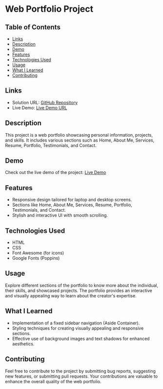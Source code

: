 # Web Portfolio Project

## Table of Contents

- [Links](#links)
- [Description](#description)
- [Demo](#demo)
- [Features](#features)
- [Technologies Used](#technologies-used)
- [Usage](#usage)
- [What I Learned](#what-i-learned)
- [Contributing](#contributing)

## Links

- Solution URL: [GitHub Repository](https://github.com/aruntutter/html-css-portfolio)
- Live Demo: [Live Demo URL](https://shiny-donut-a0b217.netlify.app/)

## Description

This project is a web portfolio showcasing personal information, projects, and skills. It includes various sections such as Home, About Me, Services, Resume, Portfolio, Testimonials, and Contact.

## Demo

Check out the live demo of the project: [Live Demo](https://shiny-donut-a0b217.netlify.app/)

## Features

- Responsive design tailored for laptop and desktop screens.
- Sections like Home, About Me, Services, Resume, Portfolio, Testimonials, and Contact.
- Stylish and interactive UI with smooth scrolling.

## Technologies Used

- HTML
- CSS
- Font Awesome (for icons)
- Google Fonts (Poppins)

## Usage

Explore different sections of the portfolio to know more about the individual, their skills, and showcased projects. The portfolio provides an interactive and visually appealing way to learn about the creator's expertise.

## What I Learned

- Implementation of a fixed sidebar navigation (Aside Container).
- Styling techniques for creating visually appealing and responsive sections.
- Effective use of background images and text shadows for enhanced aesthetics.

## Contributing

Feel free to contribute to the project by submitting bug reports, suggesting new features, or submitting pull requests. Your contributions are valuable to enhance the overall quality of the web portfolio.
